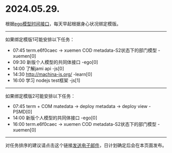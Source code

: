 # 2024.05.29.

根据[ego模型时间接口](https://gitee.com/hyg/blog/blob/master/timeflow.md)，每天早起根据身心状况绑定模版。

---
如果绑定模版1可能安排以下任务：

- 07:45	term.e6f0caec -> xuemen COD metadata-S2状态下的部门模型 -xuemen[0]
- 09:30	新版个人模型的共同体接口 -ego[0]
- 14:00	了解jami api -js[0]
- 14:30	http://machina-js.org/ -learn[0]
- 16:00	学习 nodejs test框架 -js[1]

---
如果绑定模版2可能安排以下任务：

- 07:45	term + COM matedata -> deploy metadata -> deploy view -PSMD[0]
- 14:00	新版个人模型的共同体接口 -ego[0]
- 16:00	term.e6f0caec -> xuemen COD metadata-S2状态下的部门模型 -xuemen[0]

---
对任务排序的建议请点击这个链接<a href="mailto:huangyg@mars22.com?subject=关于2024.05.29.任务排序的建议&body=date: 20240529%0D%0Afile: ../../blog/release/time/d.20240529.md%0D%0A---请勿修改邮件主题及以上内容---%0D%0A">发送电子邮件</a>，日计划确定后会在本页面发布。